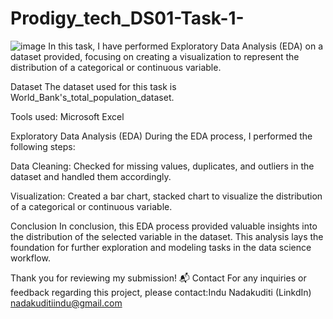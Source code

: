 # Prodigy_tech_DS01-Task-1-
![image](https://github.com/2200050011/Prodigy_tech_DS01-Task-1-/assets/170558951/a8dbff7e-8d05-448e-b851-5abb53669ad7)
In this task, I have performed Exploratory Data Analysis (EDA) on a dataset provided, focusing on creating a visualization to represent the distribution of a categorical or continuous variable.

Dataset The dataset used for this task is World_Bank's_total_population_dataset.

Tools used: Microsoft Excel

Exploratory Data Analysis (EDA) During the EDA process, I performed the following steps:

Data Cleaning: Checked for missing values, duplicates, and outliers in the dataset and handled them accordingly.

Visualization: Created a bar chart, stacked chart to visualize the distribution of a categorical or continuous variable.

Conclusion In conclusion, this EDA process provided valuable insights into the distribution of the selected variable in the dataset. This analysis lays the foundation for further exploration and modeling tasks in the data science workflow.

Thank you for reviewing my submission!
📬 Contact For any inquiries or feedback regarding this project, please contact:Indu Nadakuditi (LinkdIn)
nadakuditiindu@gmail.com
